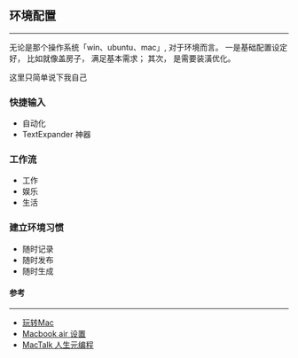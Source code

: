 ## 环境配置
---

无论是那个操作系统「win、ubuntu、mac」, 对于环境而言。 一是基础配置设定好， 比如就像盖房子， 满足基本需求； 其次， 是需要装潢优化。

这里只简单说下我自己

### 快捷输入

- 自动化
 - TextExpander 神器 

### 工作流

- 工作
- 娱乐
- 生活

### 建立环境习惯

- 随时记录
- 随时发布
- 随时生成

#### 参考
---

- [玩转Mac](http://www.jianshu.com/collection/53eae7e9678f)
- [Macbook air 设置](http://www.ibowarrow.com/2015/02/Macbook-air-%E8%AE%BE%E7%BD%AE/)
- [MacTalk 人生元编程](http://book.douban.com/subject/25826578/)

